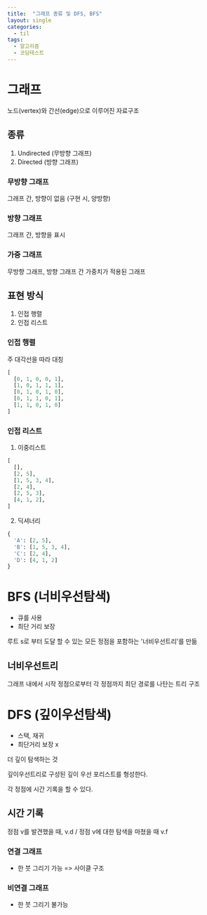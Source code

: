 ```yaml
---
title:  "그래프 종류 및 DFS, BFS"
layout: single
categories:
  - til
tags:
  - 알고리즘
  - 코딩테스트
---
```


# 그래프
노드(vertex)와 간선(edge)으로 이루어진 자료구조

## 종류
1. Undirected (무방향 그래프)
2. Directed (방향 그래프)

### 무방향 그래프
그래프 간, 방향이 없음 (구현 시, 양방향)

### 방향 그래프
그래프 간, 방향을 표시

### 가중 그래프
무방향 그래프, 방향 그래프 간 가중치가 적용된 그래프

## 표현 방식
1. 인접 행렬
2. 인접 리스트

### 인접 행렬
주 대각선을 따라 대칭

```python
[
  [0, 1, 0, 0, 1],
  [1, 0, 1, 1, 1],
  [0, 1, 0, 1, 0],
  [0, 1, 1, 0, 1],
  [1, 1, 0, 1, 0]
]
```

### 인접 리스트

1. 이중리스트
```python
[
  [],
  [2, 5],
  [1, 5, 3, 4],
  [2, 4],
  [2, 5, 3],
  [4, 1, 2],
]
```

2. 딕셔너리
```python
{
  'A': [2, 5],
  'B': [1, 5, 3, 4],
  'C': [2, 4],
  'D': [4, 1, 2]
}
```

# BFS (너비우선탐색)
- 큐를 사용
- 최단 거리 보장

루트 s로 부터 도달 할 수 있는 모든 정점을 포함하는 '너비우선트리'를 만듦

## 너비우선트리
그래프 내에서 시작 정점으로부터 각 정점까지 최단 경로를 나탄는 트리 구조

# DFS (깊이우선탐색)
- 스택, 재귀
- 최단거리 보장 x

더 깊이 탐색하는 것

깊이우선트리로 구성된 깊이 우선 포리스트를 형성한다.

각 정점에 시간 기록을 할 수 있다.

## 시간 기록
정점 v를 발견했을 때, v.d / 정점 v에 대한 탐색을 마쳤을 때 v.f


### 연결 그래프
- 한 붓 그리기 가능 => 사이클 구조

### 비연결 그래프
- 한 붓 그리기 불가능